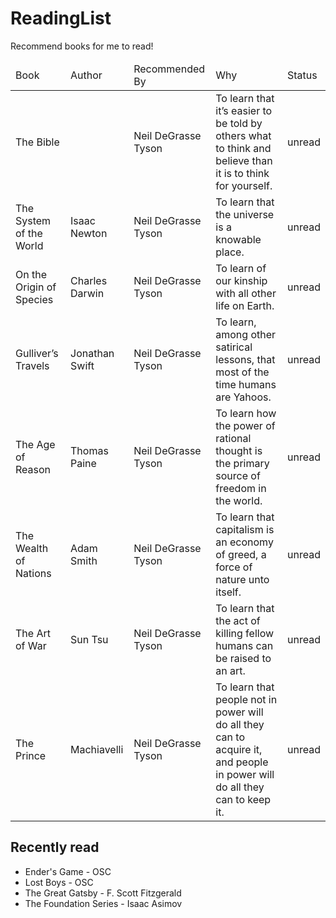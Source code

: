 ReadingList
===========

Recommend books for me to read!

<table>
  <thead>
    <td>Book</td>
    <td>Author</td>
    <td>Recommended By</td>
    <td>Why</td>
    <td>Status</td>
  </thead>
  <tr>
    <td>The Bible</td>
    <td></td>
    <td>Neil DeGrasse Tyson</td>
    <td>To learn that it’s easier to be told by others what to think and believe than it is to think for yourself.</td>
    <td>unread</td>
  </tr>
  <tr>
    <td>The System of the World</td>
    <td>Isaac Newton</td>
    <td>Neil DeGrasse Tyson</td>
    <td>To learn that the universe is a knowable place.</td>
    <td>unread</td>
  </tr>
  <tr>
    <td>On the Origin of Species</td>
    <td>Charles Darwin</td>
    <td>Neil DeGrasse Tyson</td>
    <td>To learn of our kinship with all other life on Earth.</td>
    <td>unread</td>
  </tr>
  <tr>
    <td>Gulliver’s Travels</td>
    <td>Jonathan Swift</td>
    <td>Neil DeGrasse Tyson</td>
    <td>To learn, among other satirical lessons, that most of the time humans are Yahoos.</td>
    <td>unread</td>
  </tr>
  <tr>
    <td>The Age of Reason</td>
    <td>Thomas Paine</td>
    <td>Neil DeGrasse Tyson</td>
    <td>To learn how the power of rational thought is the primary source of freedom in the world.</td>
    <td>unread</td>
  </tr>
  <tr>
    <td>The Wealth of Nations</td>
    <td>Adam Smith</td>
    <td>Neil DeGrasse Tyson</td>
    <td>To learn that capitalism is an economy of greed, a force of nature unto itself.</td>
    <td>unread</td>
  </tr>
  <tr>
    <td>The Art of War</td>
    <td>Sun Tsu</td>
    <td>Neil DeGrasse Tyson</td>
    <td>To learn that the act of killing fellow humans can be raised to an art.</td>
    <td>unread</td>
  </tr>
  <tr>
    <td>The Prince</td>
    <td>Machiavelli</td>
    <td>Neil DeGrasse Tyson</td>
    <td>To learn that people not in power will do all they can to acquire it, and people in power will do all they can to keep it.</td>
    <td>unread</td>
  </tr>
</table>

## Recently read
* Ender's Game - OSC
* Lost Boys - OSC
* The Great Gatsby - F. Scott Fitzgerald
* The Foundation Series - Isaac Asimov
